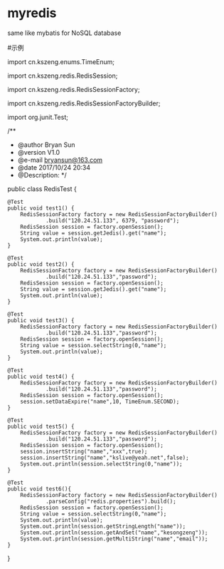 # myredis
same like mybatis for  NoSQL database

#示例


import cn.kszeng.enums.TimeEnum;

import cn.kszeng.redis.RedisSession;

import cn.kszeng.redis.RedisSessionFactory;

import cn.kszeng.redis.RedisSessionFactoryBuilder;

import org.junit.Test;

/**
 * @author Bryan Sun
 * @version V1.0
 * @e-mail bryansun@163.com
 * @date 2017/10/24 20:34
 * @Description:
 */

public class RedisTest {

    @Test
    public void test1() {
        RedisSessionFactory factory = new RedisSessionFactoryBuilder()
                .build("120.24.51.133", 6379, "password");
        RedisSession session = factory.openSession();
        String value = session.getJedis().get("name");
        System.out.println(value);
    }

    @Test
    public void test2() {
        RedisSessionFactory factory = new RedisSessionFactoryBuilder()
                .build("120.24.51.133","password");
        RedisSession session = factory.openSession();
        String value = session.getJedis().get("name");
        System.out.println(value);
    }

    @Test
    public void test3() {
        RedisSessionFactory factory = new RedisSessionFactoryBuilder()
                .build("120.24.51.133","password");
        RedisSession session = factory.openSession();
        String value = session.selectString(0,"name");
        System.out.println(value);
    }

    @Test
    public void test4() {
        RedisSessionFactory factory = new RedisSessionFactoryBuilder()
                .build("120.24.51.133","password");
        RedisSession session = factory.openSession();
        session.setDataExpire("name",10, TimeEnum.SECOND);
    }

    @Test
    public void test5() {
        RedisSessionFactory factory = new RedisSessionFactoryBuilder()
                .build("120.24.51.133","password");
        RedisSession session = factory.openSession();
        session.insertString("name","xxx",true);
        session.insertString("name","kslive@yeah.net",false);
        System.out.println(session.selectString(0,"name"));
    }

    @Test
    public void test6(){
        RedisSessionFactory factory = new RedisSessionFactoryBuilder()
                .parseConfig("redis.properties").build();
        RedisSession session = factory.openSession();
        String value = session.selectString(0,"name");
        System.out.println(value);
        System.out.println(session.getStringLength("name"));
        System.out.println(session.getAndSet("name","kesongzeng"));
        System.out.println(session.getMultiString("name","email"));
    }
}
